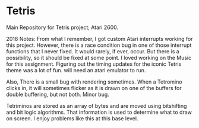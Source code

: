 # Tetris
Main Repository for Tetris project; Atari 2600.

2018 Notes: From what I remember, I got custom Atari interrupts working for this project. However, there is a race condition bug in one of those interrupt functions that I never fixed. It would rarely, if ever, occur. But there is a possibility, so it should be fixed at some point. I loved working on the Music for this assignment. Figuring out the timing updates for the iconic Tetris theme was a lot of fun. will need an atari emulator to run.

Also, There is a small bug with rendering sometimes. When a Tetromino clicks in, it will sometimes flicker as it is drawn on one of the buffers for double buffering, but not both. Minor bug.

Tetriminos are stored as an array of bytes and are moved using bitshifting and bit logic algorithms. That information is used to determine what to draw on screen. I enjoy problems like this at this base level.
